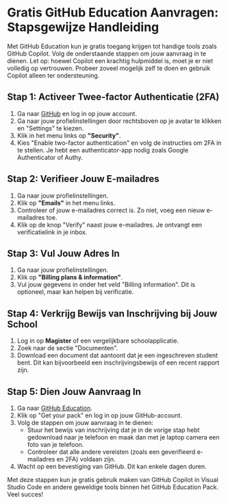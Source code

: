 # Gratis GitHub Education Aanvragen: Stapsgewijze Handleiding

Met GitHub Education kun je gratis toegang krijgen tot handige tools zoals GitHub Copilot. Volg de onderstaande stappen om jouw aanvraag in te dienen. Let op: hoewel Copilot een krachtig hulpmiddel is, moet je er niet volledig op vertrouwen. Probeer zoveel mogelijk zelf te doen en gebruik Copilot alleen ter ondersteuning.

## Stap 1: Activeer Twee-factor Authenticatie (2FA)
1. Ga naar [GitHub](https://github.com) en log in op jouw account.
2. Ga naar jouw profielinstellingen door rechtsboven op je avatar te klikken en "Settings" te kiezen.
3. Klik in het menu links op **"Security"**.
4. Kies "Enable two-factor authentication" en volg de instructies om 2FA in te stellen. Je hebt een authenticator-app nodig zoals Google Authenticator of Authy.

## Stap 2: Verifieer Jouw E-mailadres
1. Ga naar jouw profielinstellingen.
2. Klik op **"Emails"** in het menu links.
3. Controleer of jouw e-mailadres correct is. Zo niet, voeg een nieuw e-mailadres toe.
4. Klik op de knop "Verify" naast jouw e-mailadres. Je ontvangt een verificatielink in je inbox.

## Stap 3: Vul Jouw Adres In
1. Ga naar jouw profielinstellingen.
2. Klik op **"Billing plans & information"**.
3. Vul jouw gegevens in onder het veld "Billing information". Dit is optioneel, maar kan helpen bij verificatie.

## Stap 4: Verkrijg Bewijs van Inschrijving bij Jouw School
1. Log in op **Magister** of een vergelijkbare schoolapplicatie.
2. Zoek naar de sectie "Documenten".
3. Download een document dat aantoont dat je een ingeschreven student bent. Dit kan bijvoorbeeld een inschrijvingsbewijs of een recent rapport zijn.

## Stap 5: Dien Jouw Aanvraag In
1. Ga naar [GitHub Education](https://education.github.com/pack).
2. Klik op "Get your pack" en log in op jouw GitHub-account.
3. Volg de stappen om jouw aanvraag in te dienen:
    - Stuur het bewijs van inschrijving dat je in de vorige stap hebt gedownload naar je telefoon en maak dan met je laptop camera een foto van je telefoon.
    - Controleer dat alle andere vereisten (zoals een geverifieerd e-mailadres en 2FA) voldaan zijn.
4. Wacht op een bevestiging van GitHub. Dit kan enkele dagen duren.

Met deze stappen kun je gratis gebruik maken van GitHub Copilot in Visual Studio Code en andere geweldige tools binnen het GitHub Education Pack. Veel succes!

